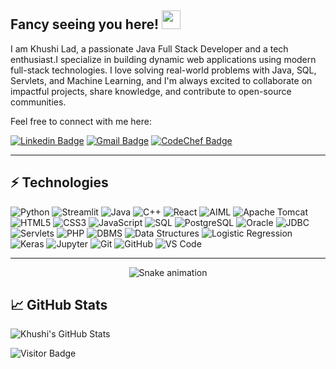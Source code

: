 ## Fancy seeing you here! <img src="https://raw.githubusercontent.com/aemmadi/aemmadi/master/wave.gif" width="30">

I am Khushi Lad, a passionate Java Full Stack Developer and a tech enthusiast.I specialize in building dynamic web applications using modern full-stack technologies. I love solving real-world problems with Java, SQL, Servlets, and Machine Learning, and I'm always excited to collaborate on impactful projects, share knowledge, and contribute to open-source communities.

Feel free to connect with me here:

[![Linkedin Badge](https://img.shields.io/badge/-khushilad24-blue?style=flat-square&logo=Linkedin&logoColor=white&link=https://www.linkedin.com/in/khushilad24/)](https://www.linkedin.com/in/khushilad24/)
[![Gmail Badge](https://img.shields.io/badge/-khushiklad24@gmail.com-c14438?style=flat-square&logo=Gmail&logoColor=white&link=mailto:khushiklad24@gmail.com)](mailto:khushiklad24@gmail.com)
[![CodeChef Badge](https://img.shields.io/badge/-khushiklad24-black?style=flat-square&logo=codechef&logoColor=white&link=https://www.codechef.com/users/khushiklad24)](https://www.codechef.com/users/khushiklad24)

---

## ⚡ Technologies

![Python](https://img.shields.io/badge/-Python-black?style=flat-square&logo=Python)
![Streamlit](https://img.shields.io/badge/-Streamlit-darkred?style=flat-square&logo=streamlit)
![Java](https://img.shields.io/badge/-Java-E34A86?style=flat-square&logo=java)
![C++](https://img.shields.io/badge/-C++-00599C?style=flat-square&logo=c)
![React](https://img.shields.io/badge/-React-black?style=flat-square&logo=react)
![AIML](https://img.shields.io/badge/-AIML-green?style=flat-square)
![Apache Tomcat](https://img.shields.io/badge/-Apache%20Tomcat-F8DC75?style=flat-square&logo=apachetomcat)
![HTML5](https://img.shields.io/badge/-HTML5-E34F26?style=flat-square&logo=html5&logoColor=white)
![CSS3](https://img.shields.io/badge/-CSS3-1572B6?style=flat-square&logo=css3)
![JavaScript](https://img.shields.io/badge/-JavaScript-black?style=flat-square&logo=javascript)
![SQL](https://img.shields.io/badge/-SQL-4479A1?style=flat-square&logo=mysql)
![PostgreSQL](https://img.shields.io/badge/-PostgreSQL-336791?style=flat-square&logo=postgresql)
![Oracle](https://img.shields.io/badge/-Oracle-F80000?style=flat-square&logo=oracle)
![JDBC](https://img.shields.io/badge/-JDBC-yellow?style=flat-square)
![Servlets](https://img.shields.io/badge/-Servlets-blue?style=flat-square)
![PHP](https://img.shields.io/badge/-PHP-777BB4?style=flat-square&logo=php)
![DBMS](https://img.shields.io/badge/-DBMS-blueviolet?style=flat-square)
![Data Structures](https://img.shields.io/badge/-Data%20Structures-ffb347?style=flat-square)
![Logistic Regression](https://img.shields.io/badge/-Logistic%20Regression-lightgrey?style=flat-square)
![Keras](https://img.shields.io/badge/-Keras-D00000?style=flat-square&logo=keras)
![Jupyter](https://img.shields.io/badge/-Jupyter-F37626?style=flat-square&logo=jupyter)
![Git](https://img.shields.io/badge/-Git-black?style=flat-square&logo=git)
![GitHub](https://img.shields.io/badge/-GitHub-181717?style=flat-square&logo=github)
![VS Code](https://img.shields.io/badge/-VS%20Code-007ACC?style=flat-square&logo=visual-studio-code)

---
<!-- Snake Game Repo View -->

<div align="center">
  <img src="https://profile-readme-generator.com/assets/snake.svg" alt="Snake animation" />
</div>


## 📈 GitHub Stats

![Khushi's GitHub Stats](https://github-readme-stats.vercel.app/api?username=khushilad24&show_icons=true&count_private=true&include_all_commits=true&theme=radical)

![Visitor Badge](https://visitor-badge.laobi.icu/badge?page_id=khushi-lad.khushi-lad)




